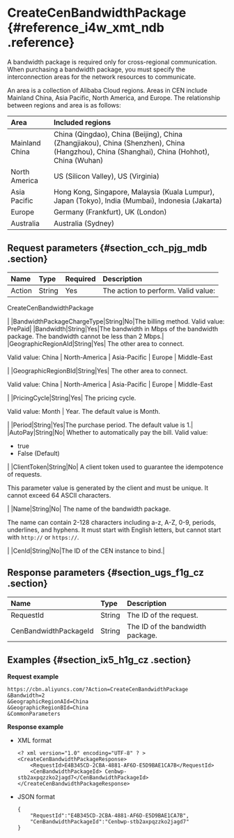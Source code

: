 # CreateCenBandwidthPackage {#reference_i4w_xmt_ndb .reference}

A bandwidth package is required only for cross-regional communication. When purchasing a bandwidth package, you must specify the interconnection areas for the network resources to communicate.

An area is a collection of Alibaba Cloud regions. Areas in CEN include Mainland China, Asia Pacific, North America, and Europe. The relationship between regions and area is as follows:

|Area|Included regions|
|:---|:---------------|
|Mainland China|China \(Qingdao\), China \(Beijing\), China \(Zhangjiakou\), China \(Shenzhen\), China \(Hangzhou\), China \(Shanghai\), China \(Hohhot\), China \(Wuhan\)|
|North America|US \(Silicon Valley\), US \(Virginia\)|
|Asia Pacific|Hong Kong, Singapore, Malaysia \(Kuala Lumpur\), Japan \(Tokyo\), India \(Mumbai\), Indonesia \(Jakarta\)|
|Europe|Germany \(Frankfurt\), UK \(London\)|
|Australia|Australia \(Sydney\)|

## Request parameters {#section_cch_pjg_mdb .section}

|Name|Type|Required|Description|
|:---|:---|:-------|:----------|
|Action|String|Yes| The action to perform. Valid value:

 CreateCenBandwidthPackage

 |
|BandwidthPackageChargeType|String|No|The billing method. Valid value: PrePaid|
|Bandwidth|String|Yes|The bandwidth in Mbps of the bandwidth package. The bandwidth cannot be less than 2 Mbps.|
|GeographicRegionAId|String|Yes| The other area to connect.

 Valid value: China | North-America | Asia-Pacific | Europe | Middle-East

 |
|GeographicRegionBId|String|Yes| The other area to connect.

 Valid value: China | North-America | Asia-Pacific | Europe | Middle-East

 |
|PricingCycle|String|Yes| The pricing cycle.

 Valid value: Month | Year. The default value is Month.

 |
|Period|String|Yes|The purchase period. The default value is 1.|
|AutoPay|String|No| Whether to automatically pay the bill. Valid value:

-   true
-   False \(Default\)

 |
|ClientToken|String|No| A client token used to guarantee the idempotence of requests.

 This parameter value is generated by the client and must be unique. It cannot exceed 64 ASCII characters.

 |
|Name|String|No| The name of the bandwidth package.

 The name can contain 2-128 characters including a-z, A-Z, 0-9, periods, underlines, and hyphens. It must start with English letters, but cannot start with `http://` or `https://`.

 |
|CenId|String|No|The ID of the CEN instance to bind.|

## Response parameters {#section_ugs_f1g_cz .section}

|Name|Type|Description|
|:---|:---|:----------|
|RequestId|String|The ID of the request.|
|CenBandwidthPackageId|String|The ID of the bandwidth package.|

## Examples {#section_ix5_h1g_cz .section}

**Request example**

``` {#createVPCpub}
https://cbn.aliyuncs.com/?Action=CreateCenBandwidthPackage
&Bandwidth=2
&GeographicRegionAId=China
&GeographicRegionBId=China
&CommonParameters
```

**Response example**

-   XML format

    ```
    <? xml version="1.0" encoding="UTF-8" ? >
    <CreateCenBandwidthPackageResponse>
        <RequestId>E4B345CD-2CBA-4881-AF6D-E5D9BAE1CA7B</RequestId>
        <CenBandwidthPackageId> Cenbwp-stb2axpqzzko2jagd7</CenBandwidthPackageId>
    </CreateCenBandwidthPackageResponse>
    ```

-   JSON format

    ```
    {
        "RequestId":"E4B345CD-2CBA-4881-AF6D-E5D9BAE1CA7B",
        "CenBandwidthPackageId":"Cenbwp-stb2axpqzzko2jagd7"
    }
    ```


